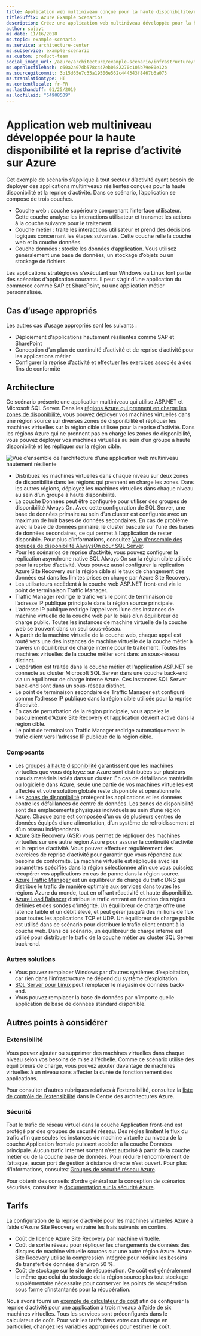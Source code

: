 ```yaml
---
title: Application web multiniveau conçue pour la haute disponibilité/reprise d’activité
titleSuffix: Azure Example Scenarios
description: Créez une application web multiniveau développée pour la haute disponibilité et la reprise d’activité après sinistre sur Azure à l’aide de machines virtuelles Azure, de groupes à haute disponibilité, de zones de disponibilité, d’Azure Site Recovery et d’Azure Traffic Manager.
author: sujayt
ms.date: 11/16/2018
ms.topic: example-scenario
ms.service: architecture-center
ms.subservice: example-scenario
ms.custom: product-team
social_image_url: /azure/architecture/example-scenario/infrastructure/media/arhitecture-disaster-recovery-multi-tier-app.png
ms.openlocfilehash: c60a2a07db578c447eb0682270c105b79e80e12b
ms.sourcegitcommit: 3b15d65e7c35a19506e562c444343f8467b6a073
ms.translationtype: HT
ms.contentlocale: fr-FR
ms.lasthandoff: 01/25/2019
ms.locfileid: "54908509"
---
```

# <a name="multitier-web-application-built-for-high-availability-and-disaster-recovery-on-azure"></a>Application web multiniveau développée pour la haute disponibilité et la reprise d’activité sur Azure

Cet exemple de scénario s’applique à tout secteur d’activité ayant besoin de déployer des applications multiniveaux résilientes conçues pour la haute disponibilité et la reprise d’activité. Dans ce scénario, l’application se compose de trois couches.

- Couche web : couche supérieure comprenant l’interface utilisateur. Cette couche analyse les interactions utilisateur et transmet les actions à la couche suivante pour le traitement.
- Couche métier : traite les interactions utilisateur et prend des décisions logiques concernant les étapes suivantes. Cette couche relie la couche web et la couche données.
- Couche données : stocke les données d’application. Vous utilisez généralement une base de données, un stockage d’objets ou un stockage de fichiers.

Les applications stratégiques s’exécutant sur Windows ou Linux font partie des scénarios d’application courants. Il peut s’agir d’une application du commerce comme SAP et SharePoint, ou une application métier personnalisée.

## <a name="relevant-use-cases"></a>Cas d’usage appropriés

Les autres cas d’usage appropriés sont les suivants :

- Déploiement d’applications hautement résilientes comme SAP et SharePoint
- Conception d’un plan de continuité d’activité et de reprise d’activité pour les applications métier
- Configurer la reprise d’activité et effectuer les exercices associés à des fins de conformité

## <a name="architecture"></a>Architecture

Ce scénario présente une application multiniveau qui utilise ASP.NET et Microsoft SQL Server. Dans les [régions Azure qui prennent en charge les zones de disponibilité](/azure/availability-zones/az-overview#regions-that-support-availability-zones), vous pouvez déployer vos machines virtuelles dans une région source sur diverses zones de disponibilité et répliquer les machines virtuelles sur la région cible utilisée pour la reprise d’activité. Dans les régions Azure qui ne prennent pas en charge les zones de disponibilité, vous pouvez déployer vos machines virtuelles au sein d’un groupe à haute disponibilité et les répliquer sur la région cible.

![Vue d’ensemble de l’architecture d’une application web multiniveau hautement résiliente][architecture]

- Distribuez les machines virtuelles dans chaque niveau sur deux zones de disponibilité dans les régions qui prennent en charge les zones. Dans les autres régions, déployez les machines virtuelles dans chaque niveau au sein d’un groupe à haute disponibilité.
- La couche Données peut être configurée pour utiliser des groupes de disponibilité Always On. Avec cette configuration de SQL Server, une base de données primaire au sein d’un cluster est configurée avec un maximum de huit bases de données secondaires. En cas de problème avec la base de données primaire, le cluster bascule sur l’une des bases de données secondaires, ce qui permet à l’application de rester disponible. Pour plus d’informations, consultez [Vue d’ensemble des groupes de disponibilité AlwaysOn pour SQL Server][docs-sql-always-on].
- Pour les scénarios de reprise d’activité, vous pouvez configurer la réplication asynchrone native SQL Always On sur la région cible utilisée pour la reprise d’activité. Vous pouvez aussi configurer la réplication Azure Site Recovery sur la région cible si le taux de changement des données est dans les limites prises en charge par Azure Site Recovery.
- Les utilisateurs accèdent à la couche web ASP.NET front-end via le point de terminaison Traffic Manager.
- Traffic Manager redirige le trafic vers le point de terminaison de l’adresse IP publique principale dans la région source principale.
- L’adresse IP publique redirige l’appel vers l’une des instances de machine virtuelle de la couche web par le biais d’un équilibreur de charge public. Toutes les instances de machine virtuelle de la couche web se trouvent dans un seul sous-réseau.
- À partir de la machine virtuelle de la couche web, chaque appel est routé vers une des instances de machine virtuelle de la couche métier à travers un équilibreur de charge interne pour le traitement. Toutes les machines virtuelles de la couche métier sont dans un sous-réseau distinct.
- L’opération est traitée dans la couche métier et l’application ASP.NET se connecte au cluster Microsoft SQL Server dans une couche back-end via un équilibreur de charge interne Azure. Ces instances SQL Server back-end sont dans un sous-réseau distinct.
- Le point de terminaison secondaire de Traffic Manager est configuré comme l’adresse IP publique dans la région cible utilisée pour la reprise d’activité.
- En cas de perturbation de la région principale, vous appelez le basculement d’Azure Site Recovery et l’application devient active dans la région cible.
- Le point de terminaison Traffic Manager redirige automatiquement le trafic client vers l’adresse IP publique de la région cible.

### <a name="components"></a>Composants

- Les [groupes à haute disponibilité][docs-availability-sets] garantissent que les machines virtuelles que vous déployez sur Azure sont distribuées sur plusieurs nœuds matériels isolés dans un cluster. En cas de défaillance matérielle ou logicielle dans Azure, seule une partie de vos machines virtuelles est affectée et votre solution globale reste disponible et opérationnelle.
- Les [zones de disponibilité][docs-availability-zones] protègent les applications et les données contre les défaillances de centre de données. Les zones de disponibilité sont des emplacements physiques individuels au sein d’une région Azure. Chaque zone est composée d’un ou de plusieurs centres de données équipés d’une alimentation, d’un système de refroidissement et d’un réseau indépendants.
- [Azure Site Recovery (ASR)][docs-azure-site-recovery] vous permet de répliquer des machines virtuelles sur une autre région Azure pour assurer la continuité d’activité et la reprise d’activité. Vous pouvez effectuer régulièrement des exercices de reprise d’activité pour garantir que vous répondez aux besoins de conformité. La machine virtuelle est répliquée avec les paramètres spécifiés dans la région sélectionnée afin que vous puissiez récupérer vos applications en cas de panne dans la région source.
- [Azure Traffic Manager][docs-traffic-manager] est un équilibreur de charge du trafic DNS qui distribue le trafic de manière optimale aux services dans toutes les régions Azure du monde, tout en offrant réactivité et haute disponibilité.
- [Azure Load Balancer][docs-load-balancer] distribue le trafic entrant en fonction des règles définies et des sondes d’intégrité. Un équilibreur de charge offre une latence faible et un débit élevé, et peut gérer jusqu’à des millions de flux pour toutes les applications TCP et UDP. Un équilibreur de charge public est utilisé dans ce scénario pour distribuer le trafic client entrant à la couche web. Dans ce scénario, un équilibreur de charge interne est utilisé pour distribuer le trafic de la couche métier au cluster SQL Server back-end.

### <a name="alternatives"></a>Autres solutions

- Vous pouvez remplacer Windows par d’autres systèmes d’exploitation, car rien dans l’infrastructure ne dépend du système d’exploitation.
- [SQL Server pour Linux][docs-sql-server-linux] peut remplacer le magasin de données back-end.
- Vous pouvez remplacer la base de données par n’importe quelle application de base de données standard disponible.

## <a name="other-considerations"></a>Autres points à considérer

### <a name="scalability"></a>Extensibilité

Vous pouvez ajouter ou supprimer des machines virtuelles dans chaque niveau selon vos besoins de mise à l’échelle. Comme ce scénario utilise des équilibreurs de charge, vous pouvez ajouter davantage de machines virtuelles à un niveau sans affecter la durée de fonctionnement des applications.

Pour consulter d’autres rubriques relatives à l’extensibilité, consultez la [liste de contrôle de l’extensibilité][scalability] dans le Centre des architectures Azure.

### <a name="security"></a>Sécurité

Tout le trafic de réseau virtuel dans la couche Application front-end est protégé par des groupes de sécurité réseau. Des règles limitent le flux du trafic afin que seules les instances de machine virtuelle au niveau de la couche Application frontale puissent accéder à la couche Données principale. Aucun trafic Internet sortant n’est autorisé à partir de la couche métier ou de la couche base de données. Pour réduire l’encombrement de l’attaque, aucun port de gestion à distance directe n’est ouvert. Pour plus d'informations, consultez [Groupes de sécurité réseau Azure][docs-nsg].

Pour obtenir des conseils d’ordre général sur la conception de scénarios sécurisés, consultez la [documentation sur la sécurité Azure][security].

## <a name="pricing"></a>Tarifs

La configuration de la reprise d’activité pour les machines virtuelles Azure à l’aide d’Azure Site Recovery entraîne les frais suivants en continu.

- Coût de licence Azure Site Recovery par machine virtuelle.
- Coût de sortie réseau pour répliquer les changements de données des disques de machine virtuelle sources sur une autre région Azure. Azure Site Recovery utilise la compression intégrée pour réduire les besoins de transfert de données d’environ 50 %.
- Coût de stockage sur le site de récupération. Ce coût est généralement le même que celui du stockage de la région source plus tout stockage supplémentaire nécessaire pour conserver les points de récupération sous forme d’instantanés pour la récupération.

Nous avons fourni un [exemple de calculateur de coût][calculator] afin de configurer la reprise d’activité pour une application à trois niveaux à l’aide de six machines virtuelles. Tous les services sont préconfigurés dans le calculateur de coût. Pour voir les tarifs dans votre cas d’usage en particulier, changez les variables appropriées pour estimer le coût.

<!-- links -->
[architecture]: ./media/arhitecture-disaster-recovery-multi-tier-app.png
[autoscaling]: /azure/architecture/best-practices/auto-scaling
[availability]: ../../checklist/availability.md
[resiliency]: /azure/architecture/resiliency/
[security]: /azure/security/
[scalability]: /azure/architecture/checklist/scalability
[docs-availability-zones]: /azure/availability-zones/az-overview
[docs-load-balancer]: /azure/load-balancer/load-balancer-overview
[docs-nsg]: /azure/virtual-network/security-overview
[docs-vmss]: /azure/virtual-machine-scale-sets/overview
[docs-sql-always-on]: /sql/database-engine/availability-groups/windows/overview-of-always-on-availability-groups-sql-server
[docs-vmss-autoscale]: /azure/virtual-machine-scale-sets/virtual-machine-scale-sets-autoscale-overview
[docs-vnet]: /azure/virtual-network/virtual-networks-overview
[docs-sql-server-linux]: /sql/linux/sql-server-linux-overview?view=sql-server-linux-2017
[docs-traffic-manager]: /azure/traffic-manager/
[docs-azure-site-recovery]: /azure/site-recovery/azure-to-azure-quickstart/
[docs-availability-sets]: /azure/virtual-machines/windows/manage-availability/
[calculator]: https://azure.com/e/6835332265044d6d931d68c917979e6d/

